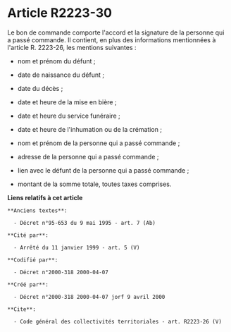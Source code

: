 # Article R2223-30

Le bon de commande comporte l'accord et la signature de la personne qui a passé commande. Il contient, en plus des
informations mentionnées à l'article R. 2223-26, les mentions suivantes :

- nom et prénom du défunt ;

- date de naissance du défunt ;

- date du décès ;

- date et heure de la mise en bière ;

- date et heure du service funéraire ;

- date et heure de l'inhumation ou de la crémation ;

- nom et prénom de la personne qui a passé commande ;

- adresse de la personne qui a passé commande ;

- lien avec le défunt de la personne qui a passé commande ;

- montant de la somme totale, toutes taxes comprises.

**Liens relatifs à cet article**

	**Anciens textes**:

	  - Décret n°95-653 du 9 mai 1995 - art. 7 (Ab)

	**Cité par**:

	  - Arrêté du 11 janvier 1999 - art. 5 (V)

	**Codifié par**:

	  - Décret n°2000-318 2000-04-07

	**Créé par**:

	  - Décret n°2000-318 2000-04-07 jorf 9 avril 2000

	**Cite**:

	  - Code général des collectivités territoriales - art. R2223-26 (V)
